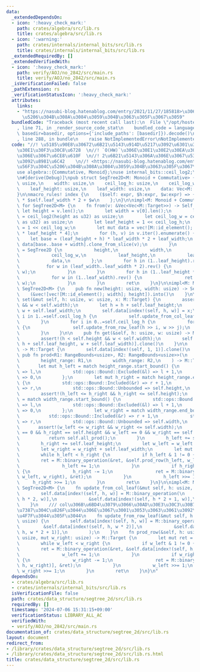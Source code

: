 ```yaml
---
data:
  _extendedDependsOn:
  - icon: ':heavy_check_mark:'
    path: crates/algebra/src/lib.rs
    title: crates/algebra/src/lib.rs
  - icon: ':warning:'
    path: crates/internals/internal_bits/src/lib.rs
    title: crates/internals/internal_bits/src/lib.rs
  _extendedRequiredBy: []
  _extendedVerifiedWith:
  - icon: ':heavy_check_mark:'
    path: verify/AOJ/no_2842/src/main.rs
    title: verify/AOJ/no_2842/src/main.rs
  _isVerificationFailed: false
  _pathExtension: rs
  _verificationStatusIcon: ':heavy_check_mark:'
  attributes:
    links:
    - "https://nasubi-blog.hatenablog.com/entry/2021/11/27/185818>\u306E\u56F3\u304C\
      \u5206\u304B\u308A\u3084\u3059\u304B\u3063\u305F\u3067\u3059"
  bundledCode: "Traceback (most recent call last):\n  File \"/opt/hostedtoolcache/Python/3.10.14/x64/lib/python3.10/site-packages/onlinejudge_verify/documentation/build.py\"\
    , line 71, in _render_source_code_stat\n    bundled_code = language.bundle(stat.path,\
    \ basedir=basedir, options={'include_paths': [basedir]}).decode()\n  File \"/opt/hostedtoolcache/Python/3.10.14/x64/lib/python3.10/site-packages/onlinejudge_verify/languages/rust.py\"\
    , line 288, in bundle\n    raise NotImplementedError\nNotImplementedError\n"
  code: "//! \u5185\u90E8\u30672\u6B21\u5143\u914D\u5217\u3092\u6301\u3064\u30BB\u30B0\
    \u30E1\u30F3\u30C8\u6728  \n//! `O(HW)`\u306E\u30E1\u30E2\u30EA\u3092\u4F7F\u3046\
    \u306E\u3067\u6CE8\u610F  \n//! 2\u6B21\u5143\u306A\u306E\u3067\u53EF\u63DB\u6027\
    \u3092\u8981\u6C42    \n//! <https://nasubi-blog.hatenablog.com/entry/2021/11/27/185818>\u306E\
    \u56F3\u304C\u5206\u304B\u308A\u3084\u3059\u304B\u3063\u305F\u3067\u3059  \n\n\
    use algebra::{Commutative, Monoid};\nuse internal_bits::ceil_log2;\nuse std::ops::RangeBounds;\n\
    \n#[derive(Debug)]\npub struct SegTree2D<M: Monoid + Commutative> {\n    height:\
    \ usize,\n    width: usize,\n    ceil_log_h: usize,\n    ceil_log_w: usize,\n\
    \    leaf_height: usize,\n    leaf_width: usize,\n    data: Vec<M::Target>,\n\
    }\n\nmacro_rules! index {\n    ($self: expr, $h:expr, $w:expr) => {\n        $h\
    \ * $self.leaf_width * 2 + $w\n    };\n}\n\nimpl<M: Monoid + Commutative> From<&Vec<Vec<M::Target>>>\
    \ for SegTree2D<M> {\n    fn from(v: &Vec<Vec<M::Target>>) -> Self {\n       \
    \ let height = v.len();\n        let width = v[0].len();\n        let ceil_log_h\
    \ = ceil_log2(height as u32) as usize;\n        let ceil_log_w = ceil_log2(width\
    \ as u32) as usize;\n        let leaf_height = 1 << ceil_log_h;\n        let leaf_width\
    \ = 1 << ceil_log_w;\n        let mut data = vec![M::id_element(); leaf_width\
    \ * leaf_height * 4];\n        for (h, v) in v.iter().enumerate() {\n        \
    \    let base = (leaf_height + h) * leaf_width * 2 + leaf_width;\n           \
    \ data[base..base + width].clone_from_slice(v);\n        }\n        let mut ret\
    \ = SegTree2D {\n            height,\n            width,\n            ceil_log_h,\n\
    \            ceil_log_w,\n            leaf_height,\n            leaf_width,\n\
    \            data,\n        };\n        for h in (1..leaf_height).rev() {\n  \
    \          for w in (leaf_width..leaf_width * 2).rev() {\n                ret.update_from_col_leaf(h,\
    \ w);\n            }\n        }\n        for h in (1..leaf_height * 2).rev() {\n\
    \            for w in (1..leaf_width).rev() {\n                ret.update_from_row_leaf(h,\
    \ w);\n            }\n        }\n        ret\n    }\n}\n\nimpl<M: Monoid + Commutative>\
    \ SegTree2D<M> {\n    pub fn new(height: usize, width: usize) -> Self {\n    \
    \    (&vec![vec![M::id_element(); width]; height]).into()\n    }\n\n    pub fn\
    \ set(&mut self, h: usize, w: usize, x: M::Target) {\n        assert!(h < self.height\
    \ && w < self.width);\n        let h = h + self.leaf_height;\n        let w =\
    \ w + self.leaf_width;\n        self.data[index!(self, h, w)] = x;\n        for\
    \ i in 1..=self.ceil_log_h {\n            self.update_from_col_leaf(h >> i, w);\n\
    \        }\n        for i in 0..=self.ceil_log_h {\n            for j in 1..=self.ceil_log_w\
    \ {\n                self.update_from_row_leaf(h >> i, w >> j);\n            }\n\
    \        }\n    }\n\n    pub fn get(&self, h: usize, w: usize) -> M::Target {\n\
    \        assert!(h < self.height && w < self.width);\n        self.data[index!(self,\
    \ h + self.leaf_height, w + self.leaf_width)].clone()\n    }\n\n    pub fn all_prod(&self)\
    \ -> M::Target {\n        self.data[index!(self, 1, 1)].clone()\n    }\n\n   \
    \ pub fn prod<R1: RangeBounds<usize>, R2: RangeBounds<usize>>(\n        &self,\n\
    \        height_range: R1,\n        width_range: R2,\n    ) -> M::Target {\n \
    \       let mut h_left = match height_range.start_bound() {\n            std::ops::Bound::Included(&l)\
    \ => l,\n            std::ops::Bound::Excluded(&l) => l + 1,\n            std::ops::Bound::Unbounded\
    \ => 0,\n        };\n        let mut h_right = match height_range.end_bound()\
    \ {\n            std::ops::Bound::Included(&r) => r + 1,\n            std::ops::Bound::Excluded(&r)\
    \ => r,\n            std::ops::Bound::Unbounded => self.height,\n        };\n\
    \        assert!(h_left <= h_right && h_right <= self.height);\n        let w_left\
    \ = match width_range.start_bound() {\n            std::ops::Bound::Included(&l)\
    \ => l,\n            std::ops::Bound::Excluded(&l) => l + 1,\n            std::ops::Bound::Unbounded\
    \ => 0,\n        };\n        let w_right = match width_range.end_bound() {\n \
    \           std::ops::Bound::Included(&r) => r + 1,\n            std::ops::Bound::Excluded(&r)\
    \ => r,\n            std::ops::Bound::Unbounded => self.width,\n        };\n \
    \       assert!(w_left <= w_right && w_right <= self.width);\n        if h_left\
    \ == 0 && h_right == self.height && w_left == 0 && w_right == self.width {\n \
    \           return self.all_prod();\n        }\n        h_left += self.leaf_height;\n\
    \        h_right += self.leaf_height;\n        let w_left = w_left + self.leaf_width;\n\
    \        let w_right = w_right + self.leaf_width;\n        let mut ret = M::id_element();\n\
    \        while h_left < h_right {\n            if h_left & 1 != 0 {\n        \
    \        ret = M::binary_operation(&ret, &self.prod_row(h_left, w_left, w_right));\n\
    \                h_left += 1;\n            }\n            if h_right & 1 != 0\
    \ {\n                h_right -= 1;\n                ret = M::binary_operation(&self.prod_row(h_right,\
    \ w_left, w_right), &ret);\n            }\n            h_left >>= 1;\n       \
    \     h_right >>= 1;\n        }\n        ret\n    }\n}\n\nimpl<M: Monoid + Commutative>\
    \ SegTree2D<M> {\n    fn update_from_col_leaf(&mut self, h: usize, w: usize) {\n\
    \        self.data[index!(self, h, w)] = M::binary_operation(\n            &self.data[index!(self,\
    \ h * 2, w)],\n            &self.data[index!(self, h * 2 + 1, w)],\n        );\n\
    \    }\n    /// col\u306B\u6BD4\u3079\u3066\u30AD\u30E3\u30C3\u30B7\u30E5\u52B9\
    \u7387\u304C\u826F\u3044\u306E\u3067\u3001\u3053\u3063\u3061\u3092\u591A\u304F\
    \u4F7F\u3044\u305F\u3044\n    fn update_from_row_leaf(&mut self, h: usize, w:\
    \ usize) {\n        self.data[index!(self, h, w)] = M::binary_operation(\n   \
    \         &self.data[index!(self, h, w * 2)],\n            &self.data[index!(self,\
    \ h, w * 2 + 1)],\n        );\n    }\n    fn prod_row(&self, h: usize, mut w_left:\
    \ usize, mut w_right: usize) -> M::Target {\n        let mut ret = M::id_element();\n\
    \        while w_left < w_right {\n            if w_left & 1 != 0 {\n        \
    \        ret = M::binary_operation(&ret, &self.data[index!(self, h, w_left)]);\n\
    \                w_left += 1;\n            }\n            if w_right & 1 != 0\
    \ {\n                w_right -= 1;\n                ret = M::binary_operation(&self.data[index!(self,\
    \ h, w_right)], &ret);\n            }\n            w_left >>= 1;\n           \
    \ w_right >>= 1;\n        }\n        ret\n    }\n}\n"
  dependsOn:
  - crates/algebra/src/lib.rs
  - crates/internals/internal_bits/src/lib.rs
  isVerificationFile: false
  path: crates/data_structure/segtree_2d/src/lib.rs
  requiredBy: []
  timestamp: '2024-07-06 15:31:15+09:00'
  verificationStatus: LIBRARY_ALL_AC
  verifiedWith:
  - verify/AOJ/no_2842/src/main.rs
documentation_of: crates/data_structure/segtree_2d/src/lib.rs
layout: document
redirect_from:
- /library/crates/data_structure/segtree_2d/src/lib.rs
- /library/crates/data_structure/segtree_2d/src/lib.rs.html
title: crates/data_structure/segtree_2d/src/lib.rs
---
```

